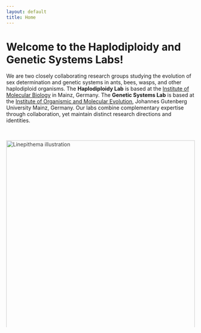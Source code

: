 ```yaml
---
layout: default
title: Home
---
```


# Welcome to the Haplodiploidy and Genetic Systems Labs!

We are two closely collaborating research groups studying the evolution of sex determination and genetic systems in ants, bees, wasps, and other haplodiploid organisms. The **Haplodiploidy Lab** is based at the <a href="https://www.imb.de/" target="_blank">Institute of Molecular Biology</a> in Mainz, Germany. The **Genetic Systems Lab** is based at the <a href="https://iome.biology.uni-mainz.de/" target="_blank">Institute of Organismic and Molecular Evolution</a>, Johannes Gutenberg University Mainz, Germany. Our labs combine complementary expertise through collaboration, yet maintain distinct research directions and identities.


<div style="height:1px;"></div>

<div class="hero-banner">
  <img src="{{ '/assets/images/linepithema.png' | relative_url }}" alt="Linepithema illustration">
</div>

<style>
.hero-banner {
  width: 100%;
  max-height: 500px; /* adjust height if needed */
  overflow: hidden;
  margin: 30px 0;
}

.hero-banner img {
  width: 100%;
  height: auto;
  display: block;
  object-fit: cover;
  opacity: 0.85; /* subtle style effect */
  transition: opacity 0.3s ease;
}

.hero-banner img:hover {
  opacity: 1;
}
</style>
